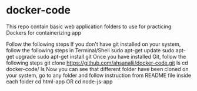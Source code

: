 # docker-code
This repo contain basic web application folders to use for practicing Dockers for containerizing app

Follow the following steps
If you don't have git installed on your system, follow the following steps in Terminal/Shell
sudo apt-get update
sudo apt-get upgrade
sudo apt-get install git
Once you have installed Git, follow the following steps
git clone https://github.com/ahsanalii/docker-code.git
ls
cd docker-code/
ls
Now you can see that different folder have been cloned on your system, go to any folder and follow instruction from README file inside each folder
cd html-app OR cd node-js-app
